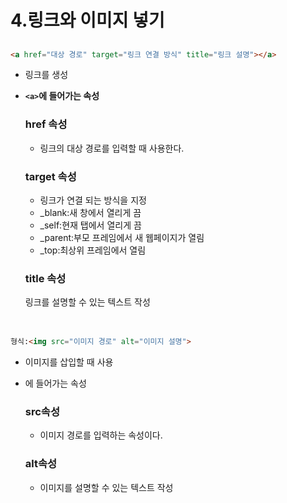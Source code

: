 # 4.링크와 이미지 넣기

## <a>

```html
<a href="대상 경로" target="링크 연결 방식" title="링크 설명"></a>
```

- 링크를 생성
- **```<a>```에 들어가는 속성**
    
    ### href 속성
    
    - 링크의 대상 경로를 입력할 때 사용한다.
    
    ### target 속성
    
    - 링크가 연결 되는 방식을 지정
    - _blank:새 창에서 열리게 끔
    - _self:현재 탭에서 열리게 끔
    - _parent:부모 프레임에서 새 웹페이지가 열림
    - _top:최상위 프레임에서 열림
    
    ### title 속성
    
    링크를 설명할 수 있는 텍스트 작성
    

## <img>

```html
형식:<img src="이미지 경로" alt="이미지 설명">
```

- 이미지를 삽입할 때 사용
- <img>에 들어가는 속성
    
    ### src속성
    
    - 이미지 경로를 입력하는 속성이다.
    
    ### alt속성
    
    - 이미지를 설명할 수 있는 텍스트 작성
